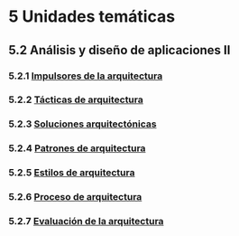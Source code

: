 # 5 Unidades temáticas

## 5.2 Análisis y diseño de aplicaciones II

### 5.2.1 [Impulsores de la arquitectura](./5_2_1_Impulsores_de_la_arquitectura.md)

### 5.2.2 [Tácticas de arquitectura](./5_2_2_Tacticas_de_arquitectura.md)

### 5.2.3 [Soluciones arquitectónicas](./5_2_3_Soluciones_arquitectonicas.md)

### 5.2.4 [Patrones de arquitectura](./5_2_4_Patrones_de_arquitectura.md)

### 5.2.5 [Estilos de arquitectura](./5_2_5_Estilos_de_arquitectura.md)

### 5.2.6 [Proceso de arquitectura](./5_2_6_Proceso_de_arquitectura.md)

### 5.2.7 [Evaluación de la arquitectura](./5_2_7_Evaluacion_de_la_arquitectura.md)
